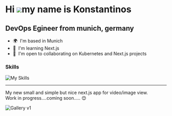 Hi ![](https://user-images.githubusercontent.com/18350557/176309783-0785949b-9127-417c-8b55-ab5a4333674e.gif)my name is Konstantinos
====================================================================================================================================

DevOps Egineer from munich, germany
-----------------------------------

* 🌍  I'm based in Munich
* 🧠  I'm learning Next.js
* 🤝  I'm open to collaborating on Kubernetes and Next.js projects

### Skills

![My Skills](https://skillicons.dev/icons?i=aws,gcp,kubernetes,docker,js,nextjs,vite,vuejs,nodejs,prisma,mongodb,postgres,redis,git,jenkins,grafana,prometheus,terraform)

-----------------------------------

My new small and simple but nice next.js app for video/image view.<br>
Work in progress....coming soon..... 😊

![Gallery v1](gallery.gif)
